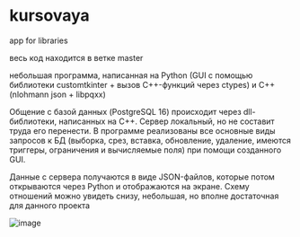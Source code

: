 # kursovaya
app for libraries

весь код находится в ветке master

небольшая программа, написанная на Python (GUI с помощью библиотеки customtkinter + вызов C++-функций через ctypes) и C++ (nlohmann json + libpqxx)

Общение с базой данных (PostgreSQL 16) происходит через dll-библиотеки, написанных на C++. Сервер локальный, но не составит труда его перенести. В программе реализованы все основные виды запросов к БД (выборка, срез, вставка, обновление, удаление, имеются триггеры, ограничения и вычисляемые поля) при помощи созданного GUI. 

Данные с сервера получаются в виде JSON-файлов, которые потом открываются через Python и отображаются на экране. Схему отношений можно увидеть снизу, небольшая, но вполне достаточная для данного проекта

![image](https://github.com/user-attachments/assets/0c2a1e72-d324-4f72-8693-b03d00a6e2c8)

